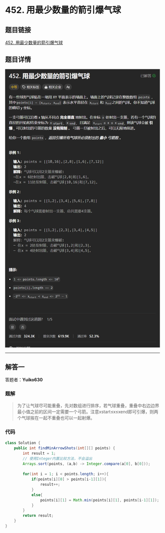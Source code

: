# 452. 用最少数量的箭引爆气球
## 题目链接  
[452. 用最少数量的箭引爆气球](https://leetcode.cn/problems/minimum-number-of-arrows-to-burst-balloons/description/)
## 题目详情
![题目图片](Img/452.png)

***
## 解答一
答题者：**Yuiko630**

### 题解
>为了让气球尽可能重叠，先对数组进行排序，若气球重叠，重叠中右边边界最小值之前的区间一定需要一个弓箭。注意xstart≤x≤xend即可引爆，则两个气球挨在一起不重叠也可以一起射爆。

### 代码
``` Java
class Solution {
    public int findMinArrowShots(int[][] points) {
        int result = 1;
        // 使用Integer内置比较方法，不会溢出
        Arrays.sort(points, (a,b) -> Integer.compare(a[0], b[0]));
        
        for(int i = 1; i < points.length; i++){
            if(points[i][0] > points[i-1][1]){
                result++;
            }
            else{
                points[i][1] = Math.min(points[i][1], points[i-1][1]);
            }
        }
        return result;
    }
}
```